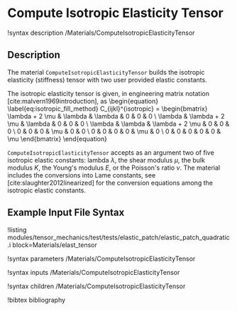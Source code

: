 # Compute Isotropic Elasticity Tensor

!syntax description /Materials/ComputeIsotropicElasticityTensor

## Description

The material `ComputeIsotropicElasticityTensor` builds the isotropic elasticity (stiffness) tensor with two user provided elastic constants.

The isotropic elasticity tensor is given, in engineering matrix notation [cite:malvern1969introduction], as
\begin{equation}
\label{eq:isotropic_fill_method}
C_{ijkl}^{isotropic} = \begin{bmatrix}
              \lambda + 2 \mu & \lambda & \lambda &      0 &      0 &      0 \\
              \lambda & \lambda + 2 \mu & \lambda &      0 &      0 &      0 \\
              \lambda & \lambda & \lambda + 2 \mu &      0 &      0 &      0 \\
                   0 &      0 &      0 &    \mu &      0 &      0 \\
                   0 &      0 &      0 &      0 &    \mu &      0 \\
                   0 &      0 &      0 &      0 &      0 &    \mu
              \end{bmatrix}
\end{equation}

`ComputeIsotropicElasticityTensor` accepts as an argument two of five isotropic elastic constants: lambda $\lambda$, the shear modulus $\mu$, the bulk modulus $K$, the Young's modulus $E$, or the Poisson's ratio $\nu$.
The material includes the conversions into Lame constants, see [cite:slaughter2012linearized] for the conversion equations among the isotropic elastic constants.

## Example Input File Syntax

!listing modules/tensor_mechanics/test/tests/elastic_patch/elastic_patch_quadratic.i block=Materials/elast_tensor

!syntax parameters /Materials/ComputeIsotropicElasticityTensor

!syntax inputs /Materials/ComputeIsotropicElasticityTensor

!syntax children /Materials/ComputeIsotropicElasticityTensor



!bibtex bibliography

